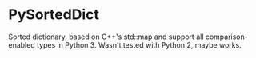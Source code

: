 PySortedDict
============

Sorted dictionary, based on C++'s std::map and support all comparison-enabled types in Python 3. Wasn't tested with Python 2, maybe works.
